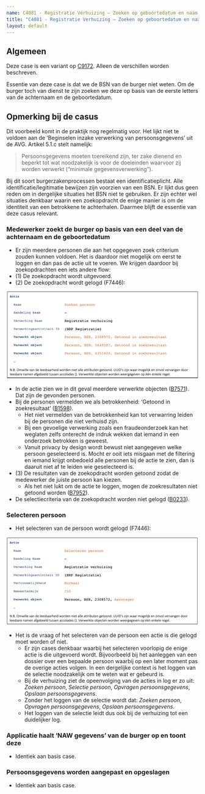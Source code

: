 ```yaml
---
name: C4081 - Registratie Verhuizing – Zoeken op geboortedatum en naam
title: "C4081 - Registratie Verhuizing – Zoeken op geboortedatum en naam"
layout: default
---
```

## Algemeen
Deze case is een variant op [C9172](./9172.md). Alleen de verschillen worden beschreven.

Essentie van deze case is dat we de BSN van de burger niet weten. Om de burger toch van dienst te zijn zoeken we deze op basis van de eerste letters van de achternaam en de geboortedatum. 

## Opmerking bij de casus
Dit voorbeeld komt in de praktijk nog regelmatig voor. Het lijkt niet te voldoen aan de ‘Beginselen inzake verwerking van persoonsgegevens’ uit de AVG. Artikel 5.1.c stelt namelijk: 

> Persoonsgegevens moeten toereikend zijn, ter zake dienend en beperkt tot wat noodzakelijk is voor de doeleinden waarvoor zij worden verwerkt (“minimale gegevensverwerking”). 


Bij dit soort burgerzakenprocessen bestaat een identificatieplicht. Alle identificatie/legitimatie bewijzen zijn voorzien van een BSN. Er lijkt dus geen reden om in dergelijke situaties het BSN niet te gebruiken. Er zijn echter wel situaties denkbaar waarin een zoekopdracht de enige manier is om de identiteit van een betrokkene te achterhalen. Daarmee blijft de essentie van deze casus relevant.

### Medewerker zoekt de burger op basis van een deel van de achternaam en de geboortedatum
- Er zijn meerdere personen die aan het opgegeven zoek criterium zouden kunnen voldoen. Het is daardoor niet mogelijk om eerst te loggen en dan pas de actie uit te voeren. We krijgen daardoor bij zoekopdrachten een iets andere flow:
- (1) De zoekopdracht wordt uitgevoerd.
- (2) De zoekopdracht wordt gelogd (F7446):
    
<img src="./_assets/4081_1.png" alt="" width="700"/>
    
- In de actie zien we in dit geval meerdere verwerkte objecten ([B7571](./7571.md)). Dat zijn de gevonden personen.
- Bij de personen vermelden we als betrokkenheid: ‘Getoond in zoekresultaat’ ([B1598](./1598.md)).
    - Het niet vermelden van de betrokkenheid kan tot verwarring leiden bij de personen die niet verhuisd zijn. 
    - Bij een gevoelige verwerking zoals een fraudeonderzoek kan het weglaten zelfs onterecht de indruk wekken dat iemand in een onderzoek betrokken is geweest.
    - Vanuit privacy by design wordt bewust niet aangegeven welke persoon geselecteerd is. Mocht er ooit iets misgaan met de filtering en iemand krijgt onbedoeld alle personen bij de actie te zien, dan is daaruit niet af te leiden wie geselecteerd is.
- (3) De resultaten van de zoekopdracht worden getoond zodat de medewerker de juiste persoon kan kiezen.
    - Als het niet lukt om de actie te loggen, mogen de zoekresultaten niet getoond worden ([B7952](./7952.md)).
- De selectiecriteria van de zoekopdracht worden niet gelogd ([B0233](./0233.md)).
    
### Selecteren persoon
- Het selecteren van de persoon wordt gelogd (F7446):
    
<img src="./_assets/4081_2.png" alt="" width="700"/>
    
- Het is de vraag of het selecteren van de persoon een actie is die gelogd moet worden of niet.
    - Er zijn cases denkbaar waarbij het selecteren voorlopig de enige actie is die uitgevoerd wordt. Bijvoorbeeld bij het aanleggen van een dossier over een bepaalde persoon waarbij op een later moment pas de overige acties volgen. In een dergelijke context is het loggen van de selectie noodzakelijk om te weten wat er gebeurd is.
    - Bij de verhuizing ziet de opeenvolging van de acties in log er zo uit: *Zoeken persoon*, *Selectie persoon*, *Opvragen persoonsgegevens*, *Opslaan persoonsgegevens*.
    - Zonder het loggen van de selectie wordt dat: *Zoeken persoon*, *Opvragen persoonsgegevens*, *Opslaan persoonsgegevens*.
    - Het loggen van de selectie leidt dus ook bij de verhuizing tot een duidelijker log.
        
### Applicatie haalt ‘NAW gegevens’ van de burger op en toont deze
- Identiek aan basis case.
    
### Persoonsgegevens worden aangepast en opgeslagen
- Identiek aan basis case.

       



